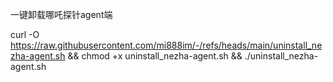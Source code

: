 一键卸载哪吒探针agent端

curl -O https://raw.githubusercontent.com/mi888im/-/refs/heads/main/uninstall_nezha-agent.sh && chmod +x uninstall_nezha-agent.sh && ./uninstall_nezha-agent.sh
